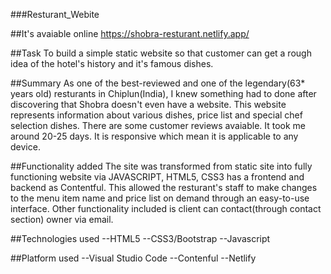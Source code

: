 ###Resturant_Webite

##It's avaiable online 
https://shobra-resturant.netlify.app/


##Task
To build a simple static website so that customer can get a rough idea of the hotel's history and it's famous dishes.


##Summary
As one of the best-reviewed and one of the legendary(63* years old) resturants in Chiplun(India), I knew something had to done after discovering that Shobra doesn't even have a website. This website represents information about various dishes, price list and special chef selection dishes. There are some customer reviews avaiable. It took me around 20-25 days. It is responsive which mean it is applicable to any device.

             
##Functionality added
The site was transformed from static site into fully functioning website via JAVASCRIPT, HTML5, CSS3 has a frontend and backend as Contentful. This allowed the resturant's staff to make changes to the menu
              item name and price list on demand through an easy-to-use
              interface. Other functionality included is client can
              contact(through contact section) owner via email.

##Technologies used
--HTML5
--CSS3/Bootstrap
--Javascript


##Platform used
--Visual Studio Code
--Contenful
--Netlify
